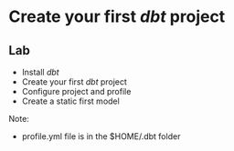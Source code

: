 <!-- .slide: class="exercice" -->

# Create your first _dbt_ project
## Lab

* Install _dbt_
* Create your first _dbt_ project 
* Configure project and profile
* Create a static first model

Note:
- profile.yml file is in the $HOME/.dbt folder
